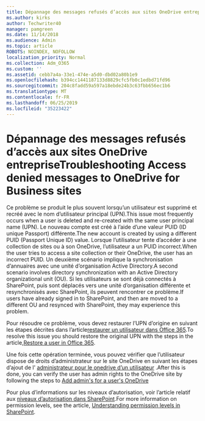 ```yaml
---
title: Dépannage des messages refusés d’accès aux sites OneDrive entreprise
ms.author: kirks
author: Techwriter40
manager: pamgreen
ms.date: 11/14/2018
ms.audience: Admin
ms.topic: article
ROBOTS: NOINDEX, NOFOLLOW
localization_priority: Normal
ms.collection: Adm_O365
ms.custom: ''
ms.assetid: cebb7a4a-33e1-474e-a5d0-dbd02a80b1e9
ms.openlocfilehash: b394cc1441187133d8829cfc5fb0c1edbd71fd96
ms.sourcegitcommit: 204c8fadd59a597a18ebde24b3c63fbb656ec1b6
ms.translationtype: MT
ms.contentlocale: fr-FR
ms.lasthandoff: 06/25/2019
ms.locfileid: "35223422"
---
```

# <a name="troubleshooting-access-denied-messages-to-onedrive-for-business-sites"></a><span data-ttu-id="c9182-102">Dépannage des messages refusés d’accès aux sites OneDrive entreprise</span><span class="sxs-lookup"><span data-stu-id="c9182-102">Troubleshooting Access denied messages to OneDrive for Business sites</span></span>

<span data-ttu-id="c9182-103">Ce problème se produit le plus souvent lorsqu’un utilisateur est supprimé et recréé avec le nom d’utilisateur principal (UPN).</span><span class="sxs-lookup"><span data-stu-id="c9182-103">This issue most frequently occurs when a user is deleted and re-created with the same user principal name (UPN).</span></span> <span data-ttu-id="c9182-104">Le nouveau compte est créé à l’aide d’une valeur PUID (ID unique Passport) différente.</span><span class="sxs-lookup"><span data-stu-id="c9182-104">The new account is created by using a different PUID (Passport Unique ID) value.</span></span> <span data-ttu-id="c9182-105">Lorsque l’utilisateur tente d’accéder à une collection de sites ou à son OneDrive, l’utilisateur a un PUID incorrect.</span><span class="sxs-lookup"><span data-stu-id="c9182-105">When the user tries to access a site collection or their OneDrive, the user has an incorrect PUID.</span></span> <span data-ttu-id="c9182-106">Un deuxième scénario implique la synchronisation d’annuaires avec une unité d’organisation Active Directory.</span><span class="sxs-lookup"><span data-stu-id="c9182-106">A second scenario involves directory synchronization with an Active Directory organizational unit (OU).</span></span> <span data-ttu-id="c9182-107">Si les utilisateurs se sont déjà connectés à SharePoint, puis sont déplacés vers une unité d’organisation différente et resynchronisés avec SharePoint, ils peuvent rencontrer ce problème.</span><span class="sxs-lookup"><span data-stu-id="c9182-107">If users have already signed in to SharePoint, and then are moved to a different OU and resynced with SharePoint, they may experience this problem.</span></span>

<span data-ttu-id="c9182-108">Pour résoudre ce problème, vous devez restaurer l’UPN d’origine en suivant les étapes décrites dans l’article[restaurer un utilisateur dans Office 365](https://docs.microsoft.com/office365/admin/add-users/restore-user?view=o365-worldwide).</span><span class="sxs-lookup"><span data-stu-id="c9182-108">To resolve this issue you should restore the original UPN with the steps in the article,[Restore a user in Office 365](https://docs.microsoft.com/office365/admin/add-users/restore-user?view=o365-worldwide).</span></span>

<span data-ttu-id="c9182-109">Une fois cette opération terminée, vous pouvez vérifier que l’utilisateur dispose de droits d’administrateur sur le site OneDrive en suivant les étapes d’ajout de l' [administrateur pour le onedrive d’un utilisateur](https://docs.microsoft.com/sharepoint/manage-user-profiles?redirectSourcePath=%252fen-us%252farticle%252fmanage-user-profiles-in-the-sharepoint-admin-center-494bec9c-6654-41f0-920f-f7f937ea9723#add-and-remove-admins-for-a-users-onedrive) .</span><span class="sxs-lookup"><span data-stu-id="c9182-109">After this is done, you can verify the user has admin rights to the OneDrive site by following the steps to [Add admin's for a user's OneDrive](https://docs.microsoft.com/sharepoint/manage-user-profiles?redirectSourcePath=%252fen-us%252farticle%252fmanage-user-profiles-in-the-sharepoint-admin-center-494bec9c-6654-41f0-920f-f7f937ea9723#add-and-remove-admins-for-a-users-onedrive)</span></span>

<span data-ttu-id="c9182-110">Pour plus d’informations sur les niveaux d’autorisation, voir l’article relatif aux [niveaux d’autorisation dans SharePoint](https://docs.microsoft.com/sharepoint/understanding-permission-levels).</span><span class="sxs-lookup"><span data-stu-id="c9182-110">For more information on permission levels, see the article, [Understanding permission levels in SharePoint](https://docs.microsoft.com/sharepoint/understanding-permission-levels).</span></span>
